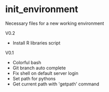 # init_environment
Necessary files for a new working environment

V0.2
- Install R libraries script

V0.1
- Colorful bash
- Git branch auto complete
- Fix shell on default server login
- Set path for pythons
- Get current path with 'getpath' command

